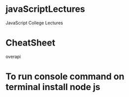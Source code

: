 # javaScriptLectures
JavaScript College Lectures

# CheatSheet 
overapi

# To run console command on terminal install node js
